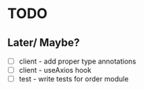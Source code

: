 # TODO

## Later/ Maybe?

- [ ] client - add proper type annotations
- [ ] client - useAxios hook
- [ ] test - write tests for order module
